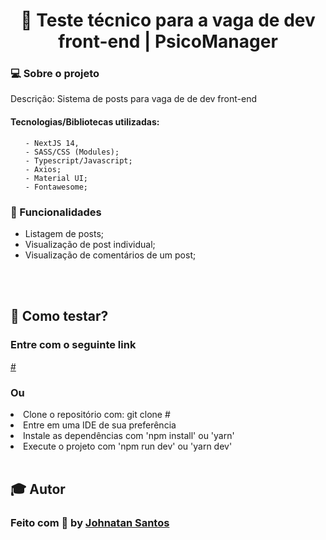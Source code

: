 <h1 align="center">🚗 Teste técnico para a vaga de dev front-end | PsicoManager</h1>

<h3> 💻 Sobre o projeto</h3>

<p>Descrição: Sistema de posts para vaga de de dev front-end</p>

<h4>Tecnologias/Bibliotecas utilizadas: </h4>

<ul>
  
    - NextJS 14, 
    - SASS/CSS (Modules);
    - Typescript/Javascript;
    - Axios;
    - Material UI;
    - Fontawesome;

</ul>
  
<h3>📝 Funcionalidades</h3>
  <ul>
    <li>Listagem de posts;</li>
    <li>Visualização de post individual;</li>
    <li>Visualização de comentários de um post;</li>
  </ul>

<br />
<br />

<h2>👷 Como testar? </h2>
<h3>Entre com o seguinte link </h3>
<a href="#">#</a>
<h3>Ou</h3>
<li>Clone o repositório com: git clone #</li>
<li>Entre em uma IDE de sua preferência </li>
<li>Instale as dependências com 'npm install' ou 'yarn'</li>
<li>Execute o projeto com 'npm run dev' ou 'yarn dev'</li>
    
<br>
 
<div>
 <h2>🎓 Autor</h2>
 <h3>Feito com 💜 by <a href="https://github.com/johnatanSO" target="_blank">Johnatan Santos</a></h3>
</div>
